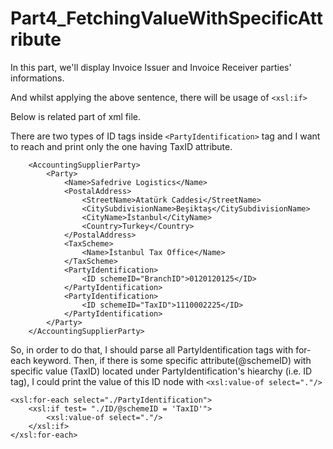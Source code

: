 # Part4_FetchingValueWithSpecificAttribute

In this part, we'll display Invoice Issuer and Invoice Receiver parties' informations.

And whilst applying the above sentence, there will be usage of `<xsl:if>` 

Below is related part of xml file. 

There are two types of ID tags inside `<PartyIdentification>` tag and I want to reach and print only the one having TaxID attribute.
```
	<AccountingSupplierParty>
		<Party>
			<Name>Safedrive Logistics</Name>
			<PostalAddress>
				<StreetName>Atatürk Caddesi</StreetName>
				<CitySubdivisionName>Beşiktaş</CitySubdivisionName>
				<CityName>İstanbul</CityName>
				<Country>Turkey</Country>
			</PostalAddress>
			<TaxScheme>
				<Name>İstanbul Tax Office</Name>
			</TaxScheme>
			<PartyIdentification>
				<ID schemeID="BranchID">0120120125</ID>
			</PartyIdentification>
			<PartyIdentification>
				<ID schemeID="TaxID">1110002225</ID>
			</PartyIdentification>
		</Party>
	</AccountingSupplierParty>
```
So, in order to do that, I should parse all PartyIdentification tags with for-each keyword. 
Then, if there is some specific attribute(@schemeID) with specific value (TaxID) located under PartyIdentification's hiearchy (i.e. ID tag), I could print the value of this ID node with `<xsl:value-of select="."/>` 
	
``` 
<xsl:for-each select="./PartyIdentification">
	<xsl:if test= "./ID/@schemeID = 'TaxID'">
		<xsl:value-of select="."/>
	</xsl:if>
</xsl:for-each>	
```
